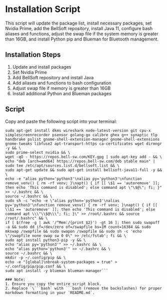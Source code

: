 # Installation Script

This script will update the package list, install necessary packages, set Nvidia Prime, add the BellSoft repository, install Java 11, configure bash aliases and functions, adjust the swap file if the system memory is greater than 16GB, and install Python pip and Blueman for Bluetooth management.

## Installation Steps

1. Update and install packages
2. Set Nvidia Prime
3. Add BellSoft repository and install Java
4. Add aliases and functions to bash configuration
5. Adjust swap file if memory is greater than 16GB
6. Install additional Python and Blueman packages

## Script

Copy and paste the following script into your terminal:

```sudo apt-get update && \
sudo apt-get install dkms wireshark node-latest-version git cpu-x simplescreenrecorder psensor golang-go calibre ghex g++ synaptic tlp handbrake pslist gnome-shell-extension-manager gnome-shell-extensions gnome-tweaks libfuse2 apt-transport-https ca-certificates wget dirmngr -y && \
sudo prime-select nvidia && \
wget -qO - https://repos.bell-sw.com/KEY.gpg | sudo apt-key add - && \
echo "deb [arch=amd64] https://repos.bell-sw.com/deb stable main" | sudo tee /etc/apt/sources.list.d/bellsoft.list && \
sudo apt-get update && sudo apt-get install bellsoft-java11-full -y && \
echo -e "alias python='python3'\nalias py='python3'\nfunction remove_venv() { rm -rf venv; }\napt() { if [[ \$1 == 'autoremove' ]]; then echo 'This command is disabled'; else command apt \"\$@\"; fi; }" >> ~/.bashrc && \
source ~/.bashrc && \
sudo sh -c "echo -e \"alias python='python3'\nalias py='python3'\nfunction remove_venv() { rm -rf venv; }\napt() { if [[ \\$1 == 'autoremove' ]]; then echo 'This command is disabled'; else command apt \\\"\\$@\\\"; fi; }\" >> /root/.bashrc && source /root/.bashrc" && \
if [ $(free -g | awk '/^Mem:/{print $2}') -gt 16 ]; then sudo swapoff -a && sudo dd if=/dev/zero of=/swapfile bs=1M count=16384 && sudo mkswap /swapfile && sudo swapon /swapfile && sudo sh -c 'echo \"/swapfile none swap sw 0 0\" >> /etc/fstab'; fi && \
sudo apt install python3-pip -y && \
echo "alias py='python3'" >> ~/.bashrc && \
echo "alias python='python3'" >> ~/.bashrc && \
source ~/.bashrc && \
mkdir -p ~/.config/pip && \
echo -e "[global]\nbreak-system-packages = true" > ~/.config/pip/pip.conf && \
sudo apt install -y blueman blueman-manager```

### Note:
1. Ensure you copy the entire script block.
2. Replace `\```bash` with ```bash (remove the backslashes) for proper markdown formatting in your `README.md`.

